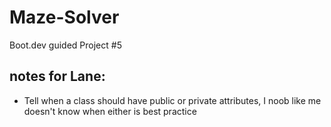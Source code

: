 # Maze-Solver
Boot.dev guided Project #5


## notes for Lane:
- Tell when a class should have public or private attributes, I noob like me doesn't know when either is best practice
